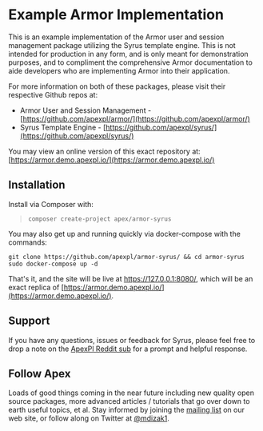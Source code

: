 
# Example Armor Implementation

This is an example implementation of the Armor user and session management package utilizing the Syrus template engine.  This is not intended for production in any form, and is only meant for demonstration purposes, and to compliment the comprehensive Armor documentation to aide developers who are implementing Armor into their application.

For more information on both of these packages, please visit their respective Github repos at:

* Armor User and Session Management - [https://github.com/apexpl/armor/](https://github.com/apexpl/armor/)
* Syrus Template Engine - [https://github.com/apexpl/syrus/](https://github.com/apexpl/syrus/)

You may view an online version of this exact repository at: [https://armor.demo.apexpl.io/](https://armor.demo.apexpl.io/)


## Installation

Install via Composer with:

> `composer create-project apex/armor-syrus`

You may also get up and running quickly via docker-compose with the commands:

~~~
git clone https://github.com/apexpl/armor-syrus/ && cd armor-syrus
sudo docker-compose up -d
~~~

That's it, and the site will be live at https://127.0.0.1:8080/, which will be an exact replica of [https://armor.demo.apexpl.io/](https://armor.demo.apexpl.io/).

## Support

If you have any questions, issues or feedback for Syrus, please feel free to drop a note on the <a href="https://reddit.com/r/apexpl/">ApexPl Reddit sub</a> for a prompt and helpful response.


## Follow Apex

Loads of good things coming in the near future including new quality open source packages, more advanced articles / tutorials that go over down to earth useful topics, et al.  Stay informed by joining the <a href="https://apexpl.io/">mailing list</a> on our web site, or follow along on Twitter at <a href="https://twitter.com/mdizak1">@mdizak1</a>.



